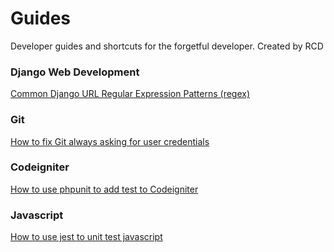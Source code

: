 Guides
======
Developer guides and shortcuts for the forgetful developer. Created by RCD

### Django Web Development

[Common Django URL Regular Expression Patterns (regex)](./webdev/django.md)

### Git
[How to fix Git always asking for user credentials](./general/git.md)

### Codeigniter
[How to use phpunit to add test to Codeigniter](./webdev/ci.md)

### Javascript
[How to use jest to unit test javascript](./webdev/js.md)
